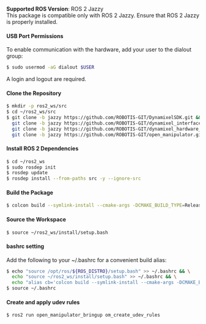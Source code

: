 **Supported ROS Version**: ROS 2 Jazzy  
This package is compatible only with ROS 2 Jazzy. Ensure that ROS 2 Jazzy is properly installed.

#### USB Port Permissions
To enable communication with the hardware, add your user to the dialout group:

```bash
$ sudo usermod -aG dialout $USER
```
A login and logout are required.

<!-- #### (Optional) Install Intel RealSense ROS Wrapper

If you plan to use Intel RealSense cameras with OpenMANIPULATOR-X, please follow the official instructions for installing and using the [RealSense ROS wrapper](https://github.com/IntelRealSense/realsense-ros).

This will ensure you have the latest and most compatible version for your system and camera. -->

#### Clone the Repository

```bash
$ mkdir -p ros2_ws/src
$ cd ~/ros2_ws/src
$ git clone -b jazzy https://github.com/ROBOTIS-GIT/DynamixelSDK.git && \
  git clone -b jazzy https://github.com/ROBOTIS-GIT/dynamixel_interfaces.git && \
  git clone -b jazzy https://github.com/ROBOTIS-GIT/dynamixel_hardware_interface.git && \
  git clone -b jazzy https://github.com/ROBOTIS-GIT/open_manipulator.git
```

#### Install ROS 2 Dependencies

```bash
$ cd ~/ros2_ws
$ sudo rosdep init
$ rosdep update
$ rosdep install --from-paths src -y --ignore-src
```

#### Build the Package

```bash
$ colcon build --symlink-install --cmake-args -DCMAKE_BUILD_TYPE=Release
```

#### Source the Workspace

```bash
$ source ~/ros2_ws/install/setup.bash
```

#### bashrc setting 
Add the following to your ~/.bashrc for a convenient build alias:

```bash
$ echo "source /opt/ros/${ROS_DISTRO}/setup.bash" >> ~/.bashrc && \
  echo "source ~/ros2_ws/install/setup.bash" >> ~/.bashrc && \
  echo "alias cb='colcon build --symlink-install --cmake-args -DCMAKE_BUILD_TYPE=Release'" >> ~/.bashrc
$ source ~/.bashrc
```

#### Create and apply udev rules

```bash
$ ros2 run open_manipulator_bringup om_create_udev_rules
```